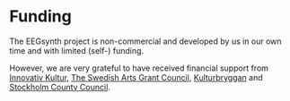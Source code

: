 # Funding

The EEGsynth project is non-commercial and developed by us in our own time and with limited (self-) funding.

However, we are very grateful to have received financial support from
[Innovativ Kultur](http://www.innovativkultur.se/),
[The Swedish Arts Grant Council](http://www.kulturradet.se/en/in-english/),
[Kulturbryggan](http://www.konstnarsnamnden.se/default.aspx?id=18477)
and [Stockholm County Council](http://www.sll.se/om-landstinget/Information-in-English1/).

